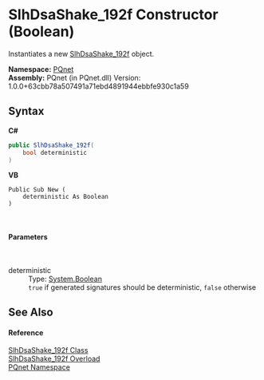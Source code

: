 # SlhDsaShake_192f Constructor (Boolean)
 

Instantiates a new <a href="1edd2039-1423-2cab-3997-9c69928516d3">SlhDsaShake_192f</a> object.

**Namespace:**&nbsp;<a href="fc4f881f-e121-9cf0-ed49-65bf6b5a005d">PQnet</a><br />**Assembly:**&nbsp;PQnet (in PQnet.dll) Version: 1.0.0+63cbb78a507491a71ebd4891944ebbfe930c1a59

## Syntax

**C#**<br />
``` C#
public SlhDsaShake_192f(
	bool deterministic
)
```

**VB**<br />
``` VB
Public Sub New ( 
	deterministic As Boolean
)
```

<br />

#### Parameters
&nbsp;<dl><dt>deterministic</dt><dd>Type: <a href="https://docs.microsoft.com/dotnet/api/system.boolean" target="_blank" rel="noopener noreferrer">System.Boolean</a><br />`true` if generated signatures should be deterministic, `false` otherwise</dd></dl>

## See Also


#### Reference
<a href="1edd2039-1423-2cab-3997-9c69928516d3">SlhDsaShake_192f Class</a><br /><a href="2eea846e-ccd6-6930-e5a9-af604f53efb4">SlhDsaShake_192f Overload</a><br /><a href="fc4f881f-e121-9cf0-ed49-65bf6b5a005d">PQnet Namespace</a><br />